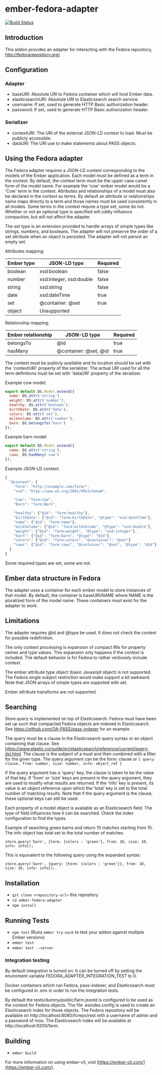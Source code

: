 # ember-fedora-adapter

[![Build Status](https://travis-ci.org/OA-PASS/ember-fedora-adapter.png?branch=master)](https://travis-ci.org/OA-PASS/ember-fedora-adapter)

## Introduction

This addon provides an adapter for interacting with the Fedora repository, http://fedorarepository.org/.

## Configuration

### Adapter

* baseURI: Absolute URI to Fedora container which will host Ember data.
* elasticsearchURI: Absolute URI to Elasticsearch search service.
* username: If set, used to generate HTTP Basic authorization header.
* password: If set, used to generate HTTP Basic authorization header.

### Serializer

* contextURI: The URI of the external JSON-LD context to load. Must be publicly accessible.
* dataURI: The URI use to make statements about PASS objects.

## Using the Fedora adapter

The Fedora adapter requires a JSON-LD context corresponding to the models of the Ember application.
Each model must be defined as a term in the context. By default, the context term must be the upper case camel form of the model name.
For example the 'cow' ember model would be a 'Cow' term in the context. Attributes and relationships of a model must also be declared
in the context as terms. By default an attribute or relationships name maps directly to a term and those names
must be used consistently in all models. Some terms in the context require a type set, some do not. Whether or not an optional type is specified will
oddly influence compaction, but will not affect the adapter.

The set type is an extension provided to handle arrays of simple types like strings, numbers, and booleans.
The adapter will not preserve the order of a set attribute when an object is persisted. The adapter will
not persist an empty set.

Attributes mapping:

| Ember type | JSON-LD type            | Required |
| -----------| ----------------------- | -------- |
| boolean    | xsd:boolean             | false    |
| number     | xsd:integer, xsd:double | false    |
| string     | xsd:string              | false    |
| date       | xsd:dateTime            | true     |
| set        | @container: @set        | true     |
| object     | Unsupported             |          |

Relationship mapping:

| Ember relationship | JSON-LD type           | Required |
| ------------------ | ------------           | -------- |
| belongsTo          | @id                    | true     |
| hasMany            | @container: @set, @id  | true     |


The context must be publicly available and its location should be set with the 'contextURI' property of the serializer. The actual URI used for all the
term definitions must be set with 'dataURI' property of the serializer.

Example cow model:
```javascript
export default DS.Model.extend({
  name: DS.attr('string'),
  weight: DS.attr('number'),
  healthy: DS.attr('boolean'),
  birthDate: DS.attr('date'),
  colors: DS.attr('set'),  
  milkVolume: DS.attr('number'),
  barn: DS.belongsTo('barn')
});
```

Example barn model:
```javascript
export default DS.Model.extend({
  name: DS.attr('string'),
  cows: DS.hasMany('cow')
});

```

Example JSON-LD context:
```javascript
{
  "@context": {
    "farm": "http://example.com/farm/",
    "xsd": "http://www.w3.org/2001/XMLSchema#",

    "Cow": "farm:Cow",
    "Barn": "farm:Barn",    

    "healthy": {"@id": "farm:healthy"},
    "birthDate": {"@id": "farm:birthDate", "@type": "xsd:dateTime"},
    "name": {"@id": "farm:name"},
    "milkVolume": {"@id": "farm:milkVolume", "@type": "xsd:double"},    
    "weight": {"@id": "farm:weight", "@type": "xsd:integer"},
    "barn": {"@id": "farm:barn", "@type": "@id"},
    "colors": {"@id": "farm:colors", "@container": "@set"}    
    "cows": {"@id": "farm:cows", "@container": "@set", "@type": "@id"}
  }
}

```

Some required types are set, some are not.

## Ember data structure in Fedora

The adapter uses a container for each ember model to store instances of that model.
By default, the container is baseURI/NAME where NAME is the pluralized form of the model name.
These containers must exist for the adapter to work.


## Limitations

The adapter requires @id and @type be used. It does not check the context for possible redefinition.

The only context processing is expansion of compact IRIs for property names and type values.
This expansion only happens if the context is included. The default behavior is for Fedora to
rather verbosely include context.

The ember attribute type object (basic Javasript object) is not supported. The Fedora single
subject restriction would make support a bit awkward. Note that JSON arrays of simple types
are suppoted with set.

Ember attribute transforms are not supported.

## Searching

Store.query is implemented on top of Elasticsearch. Fedora must have been set up such
that compacted Fedora objects are indexed in Elasticsearch. See https://github.com/OA-PASS/pass-indexer
for an example.

The query must be a clause in the Elasticsearch query syntax or an object containing that clause.
See https://www.elastic.co/guide/en/elasticsearch/reference/current/query-dsl.html. The clause
is the subject of a must and then combined with a filter for the given type.
The query argument can be the form: clause or
    ```
    {
      query: clause,
      from: number,
      size: number,
      info: object_ref
    }
    ```

If the query argument has a 'query' key, the clause is taken
to be the value of that key. If 'from' or 'size' keys are present in the
query argument, they are used to modify what results are returned. If the
'info' key is present, its value is an object reference upon which the 'total'
key is set to the total number of matching results. Note that if the query
argument is the clause, these optional keys can still be used.

Each property of a model object is available as an Elasticsearch field. The type of
field influences how it can be searched. Check the index configuration to find the types.

Example of searching green barns and return 10 matches starting from 10.
The info object has total set to the total number of matches.

```
store.query('barn', {term: {colors : 'green'}, from: 10, size: 10, info: info});
```

This is equivalent to the following query using the expanded syntax:

```
store.query('barn', {query: {term: {colors : 'green'}}, from: 10, size: 10, info: info});
```


## Installation

* `git clone <repository-url>` this repository
* `cd ember-fedora-adapter`
* `npm install`


## Running Tests

* `npm test` (Runs `ember try:each` to test your addon against multiple Ember versions)
* `ember test`
* `ember test --server`

### Integration testing

By default integration is turned on. It can be turned off by setting the enviroment variable FEDORA_ADAPTER_INTEGRATION_TEST to 0.

Docker containers which run Fedora, pass-indexer, and Elasticsearch must be configured in .env in order to run the integration tests.

By default the tests/dummy/public/farm.jsonld is configured to be used as the context for Fedora objects.
The file .esindex.config is used to create an Elasticsearch index for those objects.
The Fedora repository will be available on http://localhost:8080/fcrepo/rest with a username of admin and a password of moo.
The Elasticsearch index will be available at http://localhost:9200/farm.

## Building

* `ember build`

For more information on using ember-cli, visit [https://ember-cli.com/](https://ember-cli.com/).
